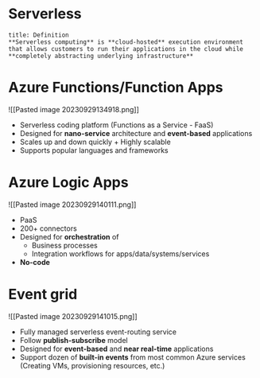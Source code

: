 # Serverless

```ad-summary
title: Definition
**Serverless computing** is **cloud-hosted** execution environment that allows customers to run their applications in the cloud while **completely abstracting underlying infrastructure**

```

# Azure Functions/Function Apps

![[Pasted image 20230929134918.png]]

- Serverless coding platform (Functions as a Service - FaaS)
- Designed for **nano-service** architecture and **event-based** applications
- Scales up and down quickly + Highly scalable
- Supports popular languages and frameworks

# Azure Logic Apps

![[Pasted image 20230929140111.png]]

- PaaS
- 200+ connectors
- Designed for **orchestration** of
	- Business processes
	- Integration workflows for apps/data/systems/services
- **No-code**

# Event grid

![[Pasted image 20230929141015.png]]

- Fully managed serverless event-routing service
- Follow **publish-subscribe** model
- Designed for **event-based** and **near real-time** applications
- Support dozen of **built-in events** from most common Azure services (Creating VMs, provisioning resources, etc.)